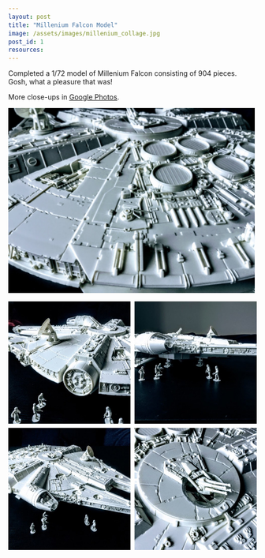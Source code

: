 ```yaml
---
layout: post
title: "Millenium Falcon Model"
image: /assets/images/millenium_collage.jpg
post_id: 1
resources:
---
```

<p>Completed a 1/72 model of Millenium Falcon consisting of 904 pieces. Gosh, what a pleasure that was!</p>
<p>More close-ups in <u><a href="https://photos.app.goo.gl/yGtdpnp8jxMalVWB3">Google Photos</a></u>.</p>
<p><img src="/assets/images/millenium-closeUp.jpg" width="500" height="375"></p>
<p><img src="/assets/images/millenium_collage.jpg" alt="Millenium Falcon model"></p>